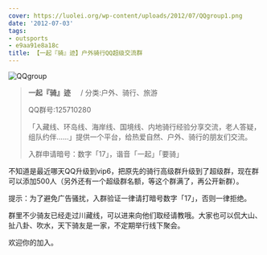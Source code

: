 ```yaml
---
cover: https://luolei.org/wp-content/uploads/2012/07/QQgroup1.png
date: '2012-07-03'
tags:
- outsports
- e9aa91e8a18c
title: 【一起『骑』迹】户外骑行QQ超级交流群
---
```


![QQgroup](https://luolei.org/wp-content/uploads/2012/07/QQgroup1.png)

> **一起『骑』迹**     / 分类:户外、骑行、旅游
>
> QQ群号:125710280
>
> 「入藏线、环岛线、海岸线、国境线、内地骑行经验分享交流，老人答疑，组队约伴……」提供一个平台，给热爱自然、户外、骑行的朋友们交流。
>
> 入群申请暗号：数字「17」，谐音「一起」「要骑」

不知道是最近哪天QQ升级到vip6，把原先的骑行高级群升级到了超级群，现在群可以添加500人（另外还有一个超级群名额，等这个群满了，再公开新群）。

提示：为了避免广告骚扰，入群验证一律请打暗号数字「17」，否则一律拒绝。

群里不少骑友已经走过川藏线，可以进来向他们取经请教哦。大家也可以侃大山、扯八卦、吹水，天下骑友是一家，不定期举行线下聚会。

欢迎你的加入。
